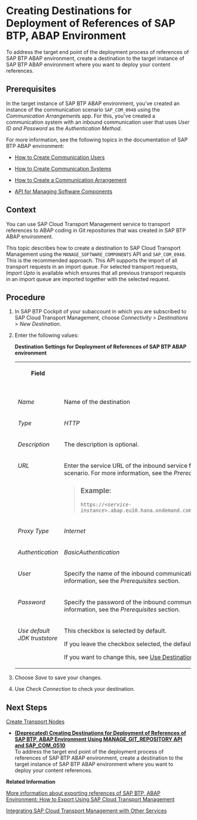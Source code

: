 <!-- loio30144538f2c247be9e1a076754e06bb8 -->

# Creating Destinations for Deployment of References of SAP BTP, ABAP Environment

To address the target end point of the deployment process of references of SAP BTP ABAP environment, create a destination to the target instance of SAP BTP ABAP environment where you want to deploy your content references.



<a name="loio30144538f2c247be9e1a076754e06bb8__prereq_cmy_vrc_pwb"/>

## Prerequisites

In the target instance of SAP BTP ABAP environment, you've created an instance of the communication scenario `SAP_COM_0948` using the *Communication Arrangements* app. For this, you've created a communication system with an inbound communication user that uses *User ID and Password* as the *Authentication Method*.

For more information, see the following topics in the documentation of SAP BTP ABAP environment:

-   [How to Create Communication Users](https://help.sap.com/docs/BTP/65de2977205c403bbc107264b8eccf4b/0377adea0401467f939827242c1f4014.html?locale=en-US)
-   [How to Create Communication Systems](https://help.sap.com/docs/BTP/65de2977205c403bbc107264b8eccf4b/c2234acd55774ebcbedb66744199273e.html?locale=en-US)
-   [How to Create a Communication Arrangement](https://help.sap.com/docs/BTP/65de2977205c403bbc107264b8eccf4b/a0771f6765f54e1c8193ad8582a32edb.html?locale=en-US)

-   [API for Managing Software Components](https://help.sap.com/docs/BTP/65de2977205c403bbc107264b8eccf4b/61f4d47af1394b1c8ad684b71d3ad6a0.html?locale=en-US)




<a name="loio30144538f2c247be9e1a076754e06bb8__context_wl5_nn4_4wb"/>

## Context

You can use SAP Cloud Transport Management service to transport references to ABAP coding in Git repositories that was created in SAP BTP ABAP environment.

This topic describes how to create a destination to SAP Cloud Transport Management using the `MANAGE_SOFTWARE_COMPONENTS` API and `SAP_COM_0948`. This is the recommended approach. This API supports the import of all transport requests in an import queue. For selected transport requests, *Import Upto* is available which ensures that all previous transport requests in an import queue are imported together with the selected request.



<a name="loio30144538f2c247be9e1a076754e06bb8__steps_r53_5rs_gwb"/>

## Procedure

1.  In SAP BTP Cockpit of your subaccount in which you are subscribed to SAP Cloud Transport Management, choose *Connectivity* \> *Destinations* \> *New Destination*.

2.  Enter the following values:

    **Destination Settings for Deployment of References of SAP BTP ABAP environment**


    <table>
    <tr>
    <th valign="top">

    Field
    
    </th>
    <th valign="top">

    Description
    
    </th>
    <th valign="top">

    More Information
    
    </th>
    </tr>
    <tr>
    <td valign="top">
    
    *Name*
    
    </td>
    <td valign="top">
    
    Name of the destination
    
    </td>
    <td valign="top" rowspan="9">
    
    [Using the Destinations Editor in the Cockpit](https://help.sap.com/docs/CP_CONNECTIVITY/cca91383641e40ffbe03bdc78f00f681/565fdb3dd19d4cda80864341dc5a0451.html)
    
    </td>
    </tr>
    <tr>
    <td valign="top">
    
    *Type*
    
    </td>
    <td valign="top">
    
    *HTTP*
    
    </td>
    </tr>
    <tr>
    <td valign="top">
    
    *Description*
    
    </td>
    <td valign="top">
    
    The description is optional.
    
    </td>
    </tr>
    <tr>
    <td valign="top">
    
    *URL*
    
    </td>
    <td valign="top">
    
    Enter the service URL of the inbound service from the communication arrangement created for the `SAP_COM_0948` communication scenario. For more information, see the *Prerequisites* section.

    > ### Example:  
    > <code>https://<i class="varname">&lt;service-instance&gt;</i>.abap.eu10.hana.ondemand.com/sap/opu/odata4/sap/a4c_mswc_api/srvd_a2x/sap/manage_software_components/0001/</code>


    
    </td>
    </tr>
    <tr>
    <td valign="top">
    
    *Proxy Type*
    
    </td>
    <td valign="top">
    
    *Internet*
    
    </td>
    </tr>
    <tr>
    <td valign="top">
    
    *Authentication*
    
    </td>
    <td valign="top">
    
    *BasicAuthentication* 
    
    </td>
    </tr>
    <tr>
    <td valign="top">
    
    *User*
    
    </td>
    <td valign="top">
    
    Specify the name of the inbound communication user used for the `SAP_COM_0948` communication arrangement. For more information, see the *Prerequisites* section.
    
    </td>
    </tr>
    <tr>
    <td valign="top">
    
    *Password*
    
    </td>
    <td valign="top">
    
    Specify the password of the inbound communication user used for the `SAP_COM_0948` communication arrangement. For more information, see the *Prerequisites* section.
    
    </td>
    </tr>
    <tr>
    <td valign="top">
    
    *Use default JDK truststore*
    
    </td>
    <td valign="top">
    
    This checkbox is selected by default.

    If you leave the checkbox selected, the default JDK truststore with certificates provided by SAP are used.

    If you want to change this, see [Use Destination Certificates \(Cockpit\)](https://help.sap.com/docs/CP_CONNECTIVITY/b865ed651e414196b39f8922db2122c7/d3dfd5052fb14a15aad87ebcdb2f23e2.html).
    
    </td>
    </tr>
    </table>
    
3.  Choose *Save* to save your changes.

4.  Use *Check Connection* to check your destination.




<a name="loio30144538f2c247be9e1a076754e06bb8__postreq_kht_jts_gwb"/>

## Next Steps

[Create Transport Nodes](create-transport-nodes-f71a4d5.md)

-   **[\(Deprecated\) Creating Destinations for Deployment of References of SAP BTP, ABAP Environment Using MANAGE\_GIT\_REPOSITORY API and SAP\_COM\_0510](deprecated-creating-destinations-for-deployment-of-references-of-sap-btp-abap-environment-14c6bcd.md "To address the target end point of the deployment process of references of SAP BTP ABAP
                                    environment, create a destination to the target instance of SAP BTP ABAP
                                    environment where you want to deploy your content references.")**  
To address the target end point of the deployment process of references of SAP BTP ABAP environment, create a destination to the target instance of SAP BTP ABAP environment where you want to deploy your content references.

**Related Information**  


[More information about exporting references of SAP BTP, ABAP Environment: How to Export Using SAP Cloud Transport Management](https://help.sap.com/docs/BTP/65de2977205c403bbc107264b8eccf4b/b837a3b4226843cb86e8c35d2f35e6fa.html)

[Integrating SAP Cloud Transport Management with Other Services](../10-initial-setup/integrating-sap-cloud-transport-management-with-other-services-ddaa000.md "Configuration steps for integrating SAP Cloud Transport Management with other services are determined by the type of content being transported and how the integration was realized. Get an overview of known integrations and links to further information.")

